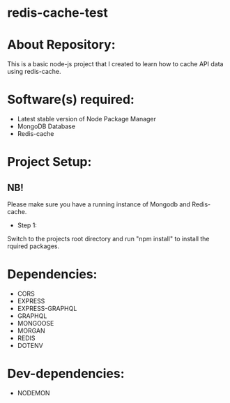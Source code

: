 # redis-cache-test

# About Repository:
This is a basic node-js project that I created to learn how to cache API data using redis-cache.

# Software(s) required:
* Latest stable version of Node Package Manager
* MongoDB Database
* Redis-cache

# Project Setup:
## NB!
Please make sure you have a running instance of Mongodb and Redis-cache.

* Step 1:

Switch to the projects root directory and run "npm install" to install the rquired packages.

# Dependencies:
* CORS
* EXPRESS
* EXPRESS-GRAPHQL
* GRAPHQL
* MONGOOSE
* MORGAN
* REDIS
* DOTENV

# Dev-dependencies:
* NODEMON


